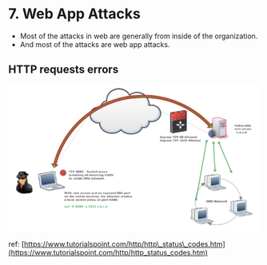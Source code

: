 # 7. Web App Attacks

* Most of the attacks in web are generally from inside of the organization.
* And most of the attacks are web app attacks.

## HTTP requests errors

![ref: tutorialspoint.com](../.gitbook/assets/image%20%2823%29.png)

ref: [https://www.tutorialspoint.com/http/http\_status\_codes.htm](https://www.tutorialspoint.com/http/http_status_codes.htm)

